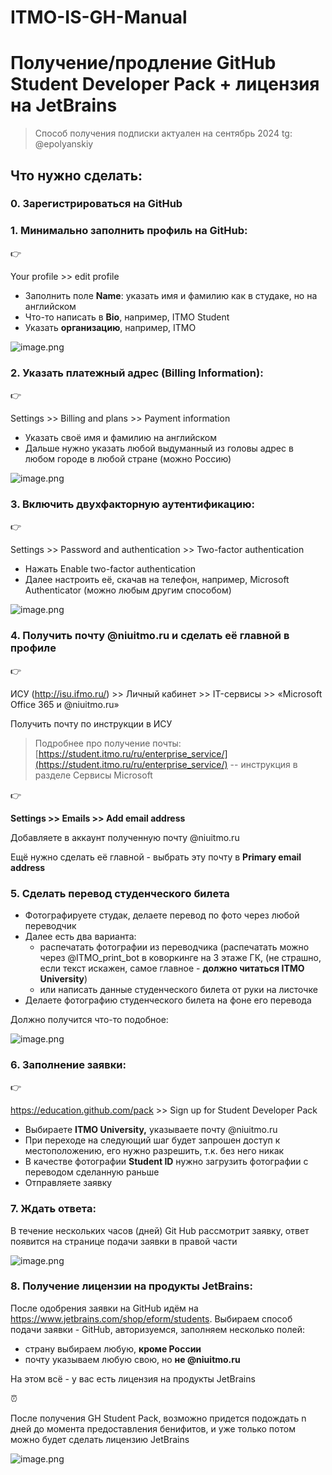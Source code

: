 # ITMO-IS-GH-Manual
# Получение/продление GitHub Student Developer Pack + лицензия на JetBrains

> Способ получения подписки актуален на сентябрь 2024
tg: @epolyanskiy
> 

## Что нужно сделать:

### 0. Зарегистрироваться на GitHub

### 1. Минимально заполнить профиль на GitHub:

<aside>
👉

Your profile >> edit profile 

</aside>

- Заполнить поле **Name**: указать имя и фамилию как в студаке, но на английском
- Что-то написать в **Bio**, например, ITMO Student
- Указать **организацию**, например, ITMO

![image.png](%D0%9F%D0%BE%D0%BB%D1%83%D1%87%D0%B5%D0%BD%D0%B8%D0%B5%20%D0%BF%D1%80%D0%BE%D0%B4%D0%BB%D0%B5%D0%BD%D0%B8%D0%B5%20GitHub%20Student%20Developer%20Pack%20%20158f80d1e1ba4f7e902d4ffab27b2bad/image.png)

### 2. Указать платежный адрес (Billing Information):

<aside>
👉

Settings >> Billing and plans >> Payment information

</aside>

- Указать своё имя и фамилию на английском
- Дальше нужно указать любой выдуманный из головы адрес в любом городе в любой стране (можно Россию)

![image.png](%D0%9F%D0%BE%D0%BB%D1%83%D1%87%D0%B5%D0%BD%D0%B8%D0%B5%20%D0%BF%D1%80%D0%BE%D0%B4%D0%BB%D0%B5%D0%BD%D0%B8%D0%B5%20GitHub%20Student%20Developer%20Pack%20%20158f80d1e1ba4f7e902d4ffab27b2bad/image%201.png)

### 3. Включить двухфакторную аутентификацию:

<aside>
👉

Settings >> Password and authentication >> Two-factor authentication

</aside>

- Нажать Enable two-factor authentication
- Далее настроить её, скачав на телефон, например, Microsoft Authenticator (можно любым другим способом)

![image.png](%D0%9F%D0%BE%D0%BB%D1%83%D1%87%D0%B5%D0%BD%D0%B8%D0%B5%20%D0%BF%D1%80%D0%BE%D0%B4%D0%BB%D0%B5%D0%BD%D0%B8%D0%B5%20GitHub%20Student%20Developer%20Pack%20%20158f80d1e1ba4f7e902d4ffab27b2bad/image%202.png)

### 4. Получить почту @niuitmo.ru и сделать её главной в профиле

<aside>
👉

ИСУ (http://isu.ifmo.ru/) >> Личный кабинет >> IT-сервисы >> «Microsoft Office 365 и @niuitmo.ru»

</aside>

Получить почту по инструкции в ИСУ

> Подробнее про получение почты: [https://student.itmo.ru/ru/enterprise_service/](https://student.itmo.ru/ru/enterprise_service/) -- инструкция в разделе Сервисы Microsoft
> 

<aside>
👉

**Settings >> Emails >> Add email address** 

</aside>

Добавляете в аккаунт полученную почту @niuitmo.ru

Ещё нужно сделать её главной - выбрать эту почту в **Primary email address** 

### 5. Сделать перевод студенческого билета

- Фотографируете студак, делаете перевод по фото через любой переводчик
- Далее есть два варианта:
    - распечатать фотографии из переводчика (распечатать можно через @ITMO_print_bot в коворкинге на 3 этаже ГК, (не страшно, если текст искажен, самое главное - **должно читаться ITMO University**)
    - или написать данные студенческого билета от руки на листочке
- Делаете фотографию студенческого билета на фоне его перевода

Должно получится что-то подобное:

![image.png](%D0%9F%D0%BE%D0%BB%D1%83%D1%87%D0%B5%D0%BD%D0%B8%D0%B5%20%D0%BF%D1%80%D0%BE%D0%B4%D0%BB%D0%B5%D0%BD%D0%B8%D0%B5%20GitHub%20Student%20Developer%20Pack%20%20158f80d1e1ba4f7e902d4ffab27b2bad/image%203.png)

### 6. Заполнение заявки:

<aside>
👉

https://education.github.com/pack >> Sign up for Student Developer Pack 

</aside>

- Выбираете **ITMO University,** указываете почту @niuitmo.ru
- При переходе на следующий шаг будет запрошен доступ к местоположению, его нужно разрешить, т.к. без него никак
- В качестве фотографии **Student ID** нужно загрузить фотографии с переводом сделанную раньше
- Отправляете заявку

### 7. Ждать ответа:

В течение нескольких часов (дней) Git Hub рассмотрит заявку, ответ появится на странице подачи заявки в правой части

![image.png](%D0%9F%D0%BE%D0%BB%D1%83%D1%87%D0%B5%D0%BD%D0%B8%D0%B5%20%D0%BF%D1%80%D0%BE%D0%B4%D0%BB%D0%B5%D0%BD%D0%B8%D0%B5%20GitHub%20Student%20Developer%20Pack%20%20158f80d1e1ba4f7e902d4ffab27b2bad/image%204.png)

### 8. Получение лицензии на продукты JetBrains:

После одобрения заявки на GitHub идём на https://www.jetbrains.com/shop/eform/students. Выбираем способ подачи заявки - GitHub, авторизуемся, заполняем несколько полей: 

- страну выбираем любую, **кроме России**
- почту указываем любую свою, но **не @niuitmo.ru**

На этом всё - у вас есть лицензия на продукты JetBrains

<aside>
⏰

После получения GH Student Pack, возможно придется подождать n дней до момента предоставления бенифитов, и уже только потом можно будет сделать лицензию JetBrains

</aside>

![image.png](%D0%9F%D0%BE%D0%BB%D1%83%D1%87%D0%B5%D0%BD%D0%B8%D0%B5%20%D0%BF%D1%80%D0%BE%D0%B4%D0%BB%D0%B5%D0%BD%D0%B8%D0%B5%20GitHub%20Student%20Developer%20Pack%20%20158f80d1e1ba4f7e902d4ffab27b2bad/image%205.png)
